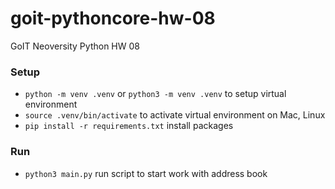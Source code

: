 # goit-pythoncore-hw-08

GoIT Neoversity Python HW 08

### Setup

- `python -m venv .venv` or `python3 -m venv .venv` to setup virtual environment
- `source .venv/bin/activate` to activate virtual environment on Mac, Linux
- `pip install -r requirements.txt` install packages

### Run

- `python3 main.py` run script to start work with address book
